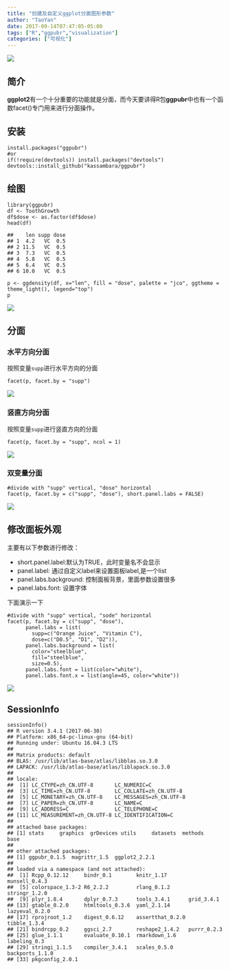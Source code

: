 ```yaml
---
title: "创建及自定义ggplot分面图形参数"
author: "TaoYan"
date: 2017-09-14T07:47:05-05:00
tags: ["R","ggpubr","visualization"]
categories: ["可视化"]
---
```


![](https://github.com/YTLogos/Pic_blog/blob/master/1ki690HCA5.png?raw=true)

## 简介
**ggplot2**有一个十分重要的功能就是分面，而今天要讲得R包**ggpubr**中也有一个函数facet()专门用来进行分面操作。

<!--more-->

## 安装
```
install.packages("ggpubr")
#or
if(!require(devtools)) install.packages("devtools")
devtools::install_github("kassambara/ggpubr")
```
## 绘图
```{r}
library(ggpubr)
df <- ToothGrowth
df$dose <- as.factor(df$dose)
head(df)
```
```
##    len supp dose
## 1  4.2   VC  0.5
## 2 11.5   VC  0.5
## 3  7.3   VC  0.5
## 4  5.8   VC  0.5
## 5  6.4   VC  0.5
## 6 10.0   VC  0.5
```

```
p <- ggdensity(df, x="len", fill = "dose", palette = "jco", ggtheme = theme_light(), legend="top")
p
```
![](https://github.com/YTLogos/Pic_blog/blob/master/1.png?raw=true)

## 分面

### 水平方向分面
按照变量``supp``进行水平方向的分面
```{r}
facet(p, facet.by = "supp")
```
![](https://github.com/YTLogos/Pic_blog/blob/master/2.png?raw=true)

### 竖直方向分面
按照变量``supp``进行竖直方向的分面
```{r}
facet(p, facet.by = "supp", ncol = 1)
```
![](https://github.com/YTLogos/Pic_blog/blob/master/3.png?raw=true)

### 双变量分面
```{r}
#divide with "supp" vertical, "dose" horizontal
facet(p, facet.by = c("supp", "dose"), short.panel.labs = FALSE)
```
![](https://github.com/YTLogos/Pic_blog/blob/master/4.png?raw=true)

## 修改面板外观
主要有以下参数进行修改：

* short.panel.label:默认为TRUE，此时变量名不会显示
* panel.label: 通过自定义label来设置面板label,是一个list
* panel.labs.background: 控制面板背景，里面参数设置很多
* panel.labs.font: 设置字体

下面演示一下

```{r}
#divide with "supp" vertical, "sode" horizontal
facet(p, facet.by = c("supp", "dose"),
      panel.labs = list(
        supp=c("Orange Juice", "Vitamin C"),
        dose=c("D0.5", "D1", "D2")),
      panel.labs.background = list(
        color="steelblue", 
        fill="steelblue",
        size=0.5),
      panel.labs.font = list(color="white"),
      panel.labs.font.x = list(angle=45, color="white"))
```
![](https://github.com/YTLogos/Pic_blog/blob/master/5.png?raw=true)

## SessionInfo
```{r}
sessionInfo()
## R version 3.4.1 (2017-06-30)
## Platform: x86_64-pc-linux-gnu (64-bit)
## Running under: Ubuntu 16.04.3 LTS
## 
## Matrix products: default
## BLAS: /usr/lib/atlas-base/atlas/libblas.so.3.0
## LAPACK: /usr/lib/atlas-base/atlas/liblapack.so.3.0
## 
## locale:
##  [1] LC_CTYPE=zh_CN.UTF-8       LC_NUMERIC=C              
##  [3] LC_TIME=zh_CN.UTF-8        LC_COLLATE=zh_CN.UTF-8    
##  [5] LC_MONETARY=zh_CN.UTF-8    LC_MESSAGES=zh_CN.UTF-8   
##  [7] LC_PAPER=zh_CN.UTF-8       LC_NAME=C                 
##  [9] LC_ADDRESS=C               LC_TELEPHONE=C            
## [11] LC_MEASUREMENT=zh_CN.UTF-8 LC_IDENTIFICATION=C       
## 
## attached base packages:
## [1] stats     graphics  grDevices utils     datasets  methods   base     
## 
## other attached packages:
## [1] ggpubr_0.1.5  magrittr_1.5  ggplot2_2.2.1
## 
## loaded via a namespace (and not attached):
##  [1] Rcpp_0.12.12     bindr_0.1        knitr_1.17       munsell_0.4.3   
##  [5] colorspace_1.3-2 R6_2.2.2         rlang_0.1.2      stringr_1.2.0   
##  [9] plyr_1.8.4       dplyr_0.7.3      tools_3.4.1      grid_3.4.1      
## [13] gtable_0.2.0     htmltools_0.3.6  yaml_2.1.14      lazyeval_0.2.0  
## [17] rprojroot_1.2    digest_0.6.12    assertthat_0.2.0 tibble_1.3.4    
## [21] bindrcpp_0.2     ggsci_2.7        reshape2_1.4.2   purrr_0.2.3     
## [25] glue_1.1.1       evaluate_0.10.1  rmarkdown_1.6    labeling_0.3    
## [29] stringi_1.1.5    compiler_3.4.1   scales_0.5.0     backports_1.1.0 
## [33] pkgconfig_2.0.1
```

